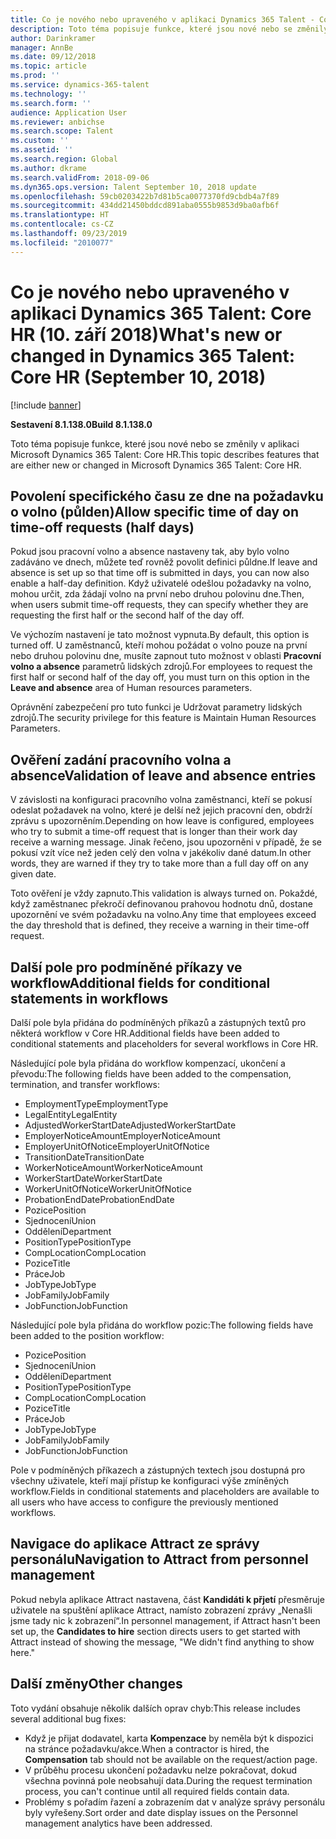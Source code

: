 ```yaml
---
title: Co je nového nebo upraveného v aplikaci Dynamics 365 Talent - Core HR (10. září 2018)
description: Toto téma popisuje funkce, které jsou nové nebo se změnily v aplikaci Microsoft Dynamics 365 Talent - Core HR.
author: Darinkramer
manager: AnnBe
ms.date: 09/12/2018
ms.topic: article
ms.prod: ''
ms.service: dynamics-365-talent
ms.technology: ''
ms.search.form: ''
audience: Application User
ms.reviewer: anbichse
ms.search.scope: Talent
ms.custom: ''
ms.assetid: ''
ms.search.region: Global
ms.author: dkrame
ms.search.validFrom: 2018-09-06
ms.dyn365.ops.version: Talent September 10, 2018 update
ms.openlocfilehash: 59cb0203422b7d81b5ca0077370fd9cbdb4a7f89
ms.sourcegitcommit: 434dd21450bddcd891aba0555b9853d9ba0afb6f
ms.translationtype: HT
ms.contentlocale: cs-CZ
ms.lasthandoff: 09/23/2019
ms.locfileid: "2010077"
---
```

# <a name="whats-new-or-changed-in-dynamics-365-talent-core-hr-september-10-2018"></a><span data-ttu-id="79f78-103">Co je nového nebo upraveného v aplikaci Dynamics 365 Talent: Core HR (10. září 2018)</span><span class="sxs-lookup"><span data-stu-id="79f78-103">What's new or changed in Dynamics 365 Talent: Core HR (September 10, 2018)</span></span>

[!include [banner](includes/banner.md)]

<span data-ttu-id="79f78-104">**Sestavení 8.1.138.0**</span><span class="sxs-lookup"><span data-stu-id="79f78-104">**Build 8.1.138.0**</span></span>

<span data-ttu-id="79f78-105">Toto téma popisuje funkce, které jsou nové nebo se změnily v aplikaci Microsoft Dynamics 365 Talent: Core HR.</span><span class="sxs-lookup"><span data-stu-id="79f78-105">This topic describes features that are either new or changed in Microsoft Dynamics 365 Talent: Core HR.</span></span>

## <a name="allow-specific-time-of-day-on-time-off-requests-half-days"></a><span data-ttu-id="79f78-106">Povolení specifického času ze dne na požadavku o volno (půlden)</span><span class="sxs-lookup"><span data-stu-id="79f78-106">Allow specific time of day on time-off requests (half days)</span></span>

<span data-ttu-id="79f78-107">Pokud jsou pracovní volno a absence nastaveny tak, aby bylo volno zadáváno ve dnech, můžete teď rovněž povolit definici půldne.</span><span class="sxs-lookup"><span data-stu-id="79f78-107">If leave and absence is set up so that time off is submitted in days, you can now also enable a half-day definition.</span></span> <span data-ttu-id="79f78-108">Když uživatelé odešlou požadavky na volno, mohou určit, zda žádají volno na první nebo druhou polovinu dne.</span><span class="sxs-lookup"><span data-stu-id="79f78-108">Then, when users submit time-off requests, they can specify whether they are requesting the first half or the second half of the day off.</span></span>

<span data-ttu-id="79f78-109">Ve výchozím nastavení je tato možnost vypnuta.</span><span class="sxs-lookup"><span data-stu-id="79f78-109">By default, this option is turned off.</span></span> <span data-ttu-id="79f78-110">U zaměstnanců, kteří mohou požádat o volno pouze na první nebo druhou polovinu dne, musíte zapnout tuto možnost v oblasti **Pracovní volno a absence** parametrů lidských zdrojů.</span><span class="sxs-lookup"><span data-stu-id="79f78-110">For employees to request the first half or second half of the day off, you must turn on this option in the **Leave and absence** area of Human resources parameters.</span></span>

<span data-ttu-id="79f78-111">Oprávnění zabezpečení pro tuto funkci je Udržovat parametry lidských zdrojů.</span><span class="sxs-lookup"><span data-stu-id="79f78-111">The security privilege for this feature is Maintain Human Resources Parameters.</span></span>

## <a name="validation-of-leave-and-absence-entries"></a><span data-ttu-id="79f78-112">Ověření zadání pracovního volna a absence</span><span class="sxs-lookup"><span data-stu-id="79f78-112">Validation of leave and absence entries</span></span>

<span data-ttu-id="79f78-113">V závislosti na konfiguraci pracovního volna zaměstnanci, kteří se pokusí odeslat požadavek na volno, které je delší než jejich pracovní den, obdrží zprávu s upozorněním.</span><span class="sxs-lookup"><span data-stu-id="79f78-113">Depending on how leave is configured, employees who try to submit a time-off request that is longer than their work day receive a warning message.</span></span> <span data-ttu-id="79f78-114">Jinak řečeno, jsou upozorněni v případě, že se pokusí vzít více než jeden celý den volna v jakékoliv dané datum.</span><span class="sxs-lookup"><span data-stu-id="79f78-114">In other words, they are warned if they try to take more than a full day off on any given date.</span></span>

<span data-ttu-id="79f78-115">Toto ověření je vždy zapnuto.</span><span class="sxs-lookup"><span data-stu-id="79f78-115">This validation is always turned on.</span></span> <span data-ttu-id="79f78-116">Pokaždé, když zaměstnanec překročí definovanou prahovou hodnotu dnů, dostane upozornění ve svém požadavku na volno.</span><span class="sxs-lookup"><span data-stu-id="79f78-116">Any time that employees exceed the day threshold that is defined, they receive a warning in their time-off request.</span></span>

## <a name="additional-fields-for-conditional-statements-in-workflows"></a><span data-ttu-id="79f78-117">Další pole pro podmíněné příkazy ve workflow</span><span class="sxs-lookup"><span data-stu-id="79f78-117">Additional fields for conditional statements in workflows</span></span>

<span data-ttu-id="79f78-118">Další pole byla přidána do podmíněných příkazů a zástupných textů pro některá workflow v Core HR.</span><span class="sxs-lookup"><span data-stu-id="79f78-118">Additional fields have been added to conditional statements and placeholders for several workflows in Core HR.</span></span>

<span data-ttu-id="79f78-119">Následující pole byla přidána do workflow kompenzací, ukončení a převodu:</span><span class="sxs-lookup"><span data-stu-id="79f78-119">The following fields have been added to the compensation, termination, and transfer workflows:</span></span>

- <span data-ttu-id="79f78-120">EmploymentType</span><span class="sxs-lookup"><span data-stu-id="79f78-120">EmploymentType</span></span>
- <span data-ttu-id="79f78-121">LegalEntity</span><span class="sxs-lookup"><span data-stu-id="79f78-121">LegalEntity</span></span>
- <span data-ttu-id="79f78-122">AdjustedWorkerStartDate</span><span class="sxs-lookup"><span data-stu-id="79f78-122">AdjustedWorkerStartDate</span></span>
- <span data-ttu-id="79f78-123">EmployerNoticeAmount</span><span class="sxs-lookup"><span data-stu-id="79f78-123">EmployerNoticeAmount</span></span>
- <span data-ttu-id="79f78-124">EmployerUnitOfNotice</span><span class="sxs-lookup"><span data-stu-id="79f78-124">EmployerUnitOfNotice</span></span>
- <span data-ttu-id="79f78-125">TransitionDate</span><span class="sxs-lookup"><span data-stu-id="79f78-125">TransitionDate</span></span>
- <span data-ttu-id="79f78-126">WorkerNoticeAmount</span><span class="sxs-lookup"><span data-stu-id="79f78-126">WorkerNoticeAmount</span></span>
- <span data-ttu-id="79f78-127">WorkerStartDate</span><span class="sxs-lookup"><span data-stu-id="79f78-127">WorkerStartDate</span></span>
- <span data-ttu-id="79f78-128">WorkerUnitOfNotice</span><span class="sxs-lookup"><span data-stu-id="79f78-128">WorkerUnitOfNotice</span></span>
- <span data-ttu-id="79f78-129">ProbationEndDate</span><span class="sxs-lookup"><span data-stu-id="79f78-129">ProbationEndDate</span></span>
- <span data-ttu-id="79f78-130">Pozice</span><span class="sxs-lookup"><span data-stu-id="79f78-130">Position</span></span>
- <span data-ttu-id="79f78-131">Sjednocení</span><span class="sxs-lookup"><span data-stu-id="79f78-131">Union</span></span>
- <span data-ttu-id="79f78-132">Oddělení</span><span class="sxs-lookup"><span data-stu-id="79f78-132">Department</span></span>
- <span data-ttu-id="79f78-133">PositionType</span><span class="sxs-lookup"><span data-stu-id="79f78-133">PositionType</span></span>
- <span data-ttu-id="79f78-134">CompLocation</span><span class="sxs-lookup"><span data-stu-id="79f78-134">CompLocation</span></span>
- <span data-ttu-id="79f78-135">Pozice</span><span class="sxs-lookup"><span data-stu-id="79f78-135">Title</span></span>
- <span data-ttu-id="79f78-136">Práce</span><span class="sxs-lookup"><span data-stu-id="79f78-136">Job</span></span>
- <span data-ttu-id="79f78-137">JobType</span><span class="sxs-lookup"><span data-stu-id="79f78-137">JobType</span></span>
- <span data-ttu-id="79f78-138">JobFamily</span><span class="sxs-lookup"><span data-stu-id="79f78-138">JobFamily</span></span>
- <span data-ttu-id="79f78-139">JobFunction</span><span class="sxs-lookup"><span data-stu-id="79f78-139">JobFunction</span></span>

<span data-ttu-id="79f78-140">Následující pole byla přidána do workflow pozic:</span><span class="sxs-lookup"><span data-stu-id="79f78-140">The following fields have been added to the position workflow:</span></span>

- <span data-ttu-id="79f78-141">Pozice</span><span class="sxs-lookup"><span data-stu-id="79f78-141">Position</span></span>
- <span data-ttu-id="79f78-142">Sjednocení</span><span class="sxs-lookup"><span data-stu-id="79f78-142">Union</span></span>
- <span data-ttu-id="79f78-143">Oddělení</span><span class="sxs-lookup"><span data-stu-id="79f78-143">Department</span></span>
- <span data-ttu-id="79f78-144">PositionType</span><span class="sxs-lookup"><span data-stu-id="79f78-144">PositionType</span></span>
- <span data-ttu-id="79f78-145">CompLocation</span><span class="sxs-lookup"><span data-stu-id="79f78-145">CompLocation</span></span>
- <span data-ttu-id="79f78-146">Pozice</span><span class="sxs-lookup"><span data-stu-id="79f78-146">Title</span></span>
- <span data-ttu-id="79f78-147">Práce</span><span class="sxs-lookup"><span data-stu-id="79f78-147">Job</span></span>
- <span data-ttu-id="79f78-148">JobType</span><span class="sxs-lookup"><span data-stu-id="79f78-148">JobType</span></span>
- <span data-ttu-id="79f78-149">JobFamily</span><span class="sxs-lookup"><span data-stu-id="79f78-149">JobFamily</span></span>
- <span data-ttu-id="79f78-150">JobFunction</span><span class="sxs-lookup"><span data-stu-id="79f78-150">JobFunction</span></span>

<span data-ttu-id="79f78-151">Pole v podmíněných příkazech a zástupných textech jsou dostupná pro všechny uživatele, kteří mají přístup ke konfiguraci výše zmíněných workflow.</span><span class="sxs-lookup"><span data-stu-id="79f78-151">Fields in conditional statements and placeholders are available to all users who have access to configure the previously mentioned workflows.</span></span>

## <a name="navigation-to-attract-from-personnel-management"></a><span data-ttu-id="79f78-152">Navigace do aplikace Attract ze správy personálu</span><span class="sxs-lookup"><span data-stu-id="79f78-152">Navigation to Attract from personnel management</span></span>

<span data-ttu-id="79f78-153">Pokud nebyla aplikace Attract nastavena, část **Kandidáti k přjetí** přesměruje uživatele na spuštění aplikace Attract, namísto zobrazení zprávy „Nenašli jsme tady nic k zobrazení“.</span><span class="sxs-lookup"><span data-stu-id="79f78-153">In personnel management, if Attract hasn't been set up, the **Candidates to hire** section directs users to get started with Attract instead of showing the message, "We didn't find anything to show here."</span></span>

## <a name="other-changes"></a><span data-ttu-id="79f78-154">Další změny</span><span class="sxs-lookup"><span data-stu-id="79f78-154">Other changes</span></span>

<span data-ttu-id="79f78-155">Toto vydání obsahuje několik dalších oprav chyb:</span><span class="sxs-lookup"><span data-stu-id="79f78-155">This release includes several additional bug fixes:</span></span>

- <span data-ttu-id="79f78-156">Když je přijat dodavatel, karta **Kompenzace** by neměla být k dispozici na stránce požadavku/akce.</span><span class="sxs-lookup"><span data-stu-id="79f78-156">When a contractor is hired, the **Compensation** tab should not be available on the request/action page.</span></span>
- <span data-ttu-id="79f78-157">V průběhu procesu ukončení požadavku nelze pokračovat, dokud všechna povinná pole neobsahují data.</span><span class="sxs-lookup"><span data-stu-id="79f78-157">During the request termination process, you can't continue until all required fields contain data.</span></span>
- <span data-ttu-id="79f78-158">Problémy s pořadím řazení a zobrazením dat v analýze správy personálu byly vyřešeny.</span><span class="sxs-lookup"><span data-stu-id="79f78-158">Sort order and date display issues on the Personnel management analytics have been addressed.</span></span>
